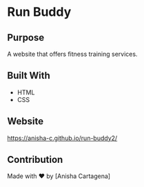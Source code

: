 # Run Buddy

## Purpose
A website that offers fitness training services.

## Built With
* HTML
* CSS

## Website
https://anisha-c.github.io/run-buddy2/

## Contribution
Made with ❤️ by [Anisha Cartagena]
